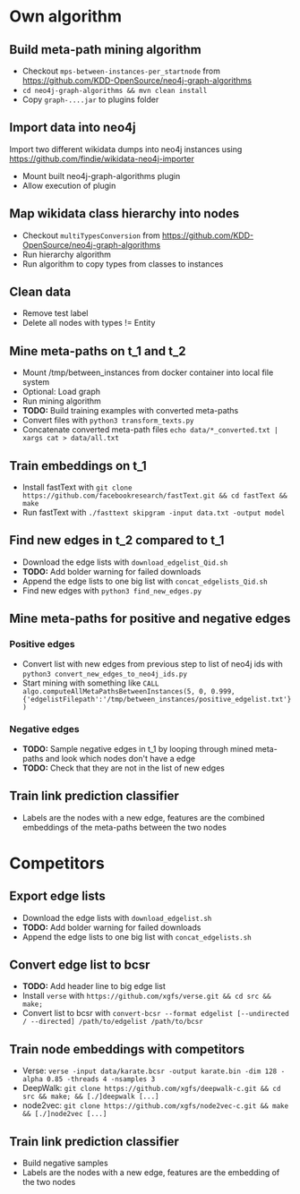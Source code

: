 # Own algorithm

## Build meta-path mining algorithm
- Checkout `mps-between-instances-per_startnode` from https://github.com/KDD-OpenSource/neo4j-graph-algorithms
- `cd neo4j-graph-algorithms && mvn clean install`
- Copy `graph-....jar` to plugins folder

## Import data into neo4j
Import two different wikidata dumps into neo4j instances using https://github.com/findie/wikidata-neo4j-importer

- Mount built neo4j-graph-algorithms plugin
- Allow execution of plugin

## Map wikidata class hierarchy into nodes
- Checkout `multiTypesConversion` from https://github.com/KDD-OpenSource/neo4j-graph-algorithms
- Run hierarchy algorithm
- Run algorithm to copy types from classes to instances

## Clean data
- Remove test label
- Delete all nodes with types != Entity

## Mine meta-paths on t_1 and t_2
- Mount /tmp/between_instances from docker container into local file system
- Optional: Load graph
- Run mining algorithm
- **TODO:** Build training examples with converted meta-paths
- Convert files with `python3 transform_texts.py`
- Concatenate converted meta-path files `echo data/*_converted.txt | xargs cat > data/all.txt`

## Train embeddings on t_1
- Install fastText with `git clone https://github.com/facebookresearch/fastText.git && cd fastText && make`
- Run fastText with `./fasttext skipgram -input data.txt -output model`

## Find new edges in t_2 compared to t_1
- Download the edge lists with `download_edgelist_Qid.sh`
- **TODO:** Add bolder warning for failed downloads
- Append the edge lists to one big list with `concat_edgelists_Qid.sh`
- Find new edges with `python3 find_new_edges.py`

## Mine meta-paths for positive and negative edges
### Positive edges
- Convert list with new edges from previous step to list of neo4j ids with `python3 convert_new_edges_to_neo4j_ids.py`
- Start mining with something like `CALL algo.computeAllMetaPathsBetweenInstances(5, 0, 0.999, {'edgelistFilepath':'/tmp/between_instances/positive_edgelist.txt'})`

### Negative edges
- **TODO:** Sample negative edges in t_1 by looping through mined meta-paths and look which nodes don't have a edge
- **TODO:** Check that they are not in the list of new edges

## Train link prediction classifier
- Labels are the nodes with a new edge, features are the combined embeddings of the meta-paths between the two nodes

# Competitors

## Export edge lists
- Download the edge lists with `download_edgelist.sh`
- **TODO:** Add bolder warning for failed downloads
- Append the edge lists to one big list with `concat_edgelists.sh`

## Convert edge list to bcsr
- **TODO:** Add header line to big edge list
- Install `verse` with `https://github.com/xgfs/verse.git && cd src && make;`
- Convert list to bcsr with `convert-bcsr --format edgelist [--undirected / --directed] /path/to/edgelist /path/to/bcsr`

## Train node embeddings with competitors
- Verse: `verse -input data/karate.bcsr -output karate.bin -dim 128 -alpha 0.85 -threads 4 -nsamples 3`
- DeepWalk: `git clone https://github.com/xgfs/deepwalk-c.git && cd src && make; && [./]deepwalk [...]`
- node2vec: `git clone https://github.com/xgfs/node2vec-c.git && make && [./]node2vec [...]`

## Train link prediction classifier
- Build negative samples
- Labels are the nodes with a new edge, features are the embedding of the two nodes
